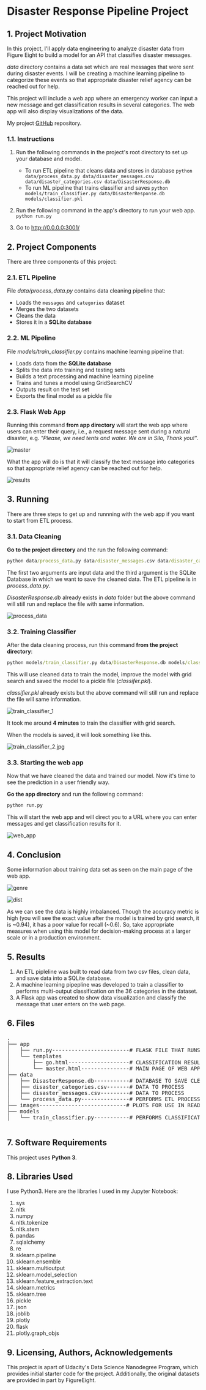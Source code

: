 # Disaster Response Pipeline Project


## 1. Project Motivation

In this project, I'll apply data engineering to analyze disaster data from Figure Eight to build a model for an API that classifies disaster messages.

_data_ directory contains a data set which are real messages that were sent during disaster events. I will be creating a machine learning pipeline to categorize these events so that appropriate disaster relief agency can be reached out for help.

This project will include a web app where an emergency worker can input a new message and get classification results in several categories. The web app will also display visualizations of the data.

My project <a href="https://github.com/ebulutbaltaci/Disaster_Response_Pipeline" target="_blank">GitHub</a> repository.


### 1.1. Instructions

1. Run the following commands in the project's root directory to set up your database and model.

    - To run ETL pipeline that cleans data and stores in database
        `python data/process_data.py data/disaster_messages.csv data/disaster_categories.csv data/DisasterResponse.db`
    - To run ML pipeline that trains classifier and saves
        `python models/train_classifier.py data/DisasterResponse.db models/classifier.pkl`

2. Run the following command in the app's directory to run your web app.
    `python run.py`

3. Go to http://0.0.0.0:3001/



## 2. Project Components

There are three components of this project:


### 2.1. ETL Pipeline

File _data/process_data.py_ contains data cleaning pipeline that:

- Loads the `messages` and `categories` dataset
- Merges the two datasets
- Cleans the data
- Stores it in a **SQLite database**


### 2.2. ML Pipeline

File _models/train_classifier.py_ contains machine learning pipeline that:

- Loads data from the **SQLite database**
- Splits the data into training and testing sets
- Builds a text processing and machine learning pipeline
- Trains and tunes a model using GridSearchCV
- Outputs result on the test set
- Exports the final model as a pickle file


### 2.3. Flask Web App


Running this command **from app directory** will start the web app where users can enter their query, i.e., a request message sent during a natural disaster, e.g. _"Please, we need tents and water. We are in Silo, Thank you!"_.



![master](images/1.jpg)

What the app will do is that it will classify the text message into categories so that appropriate relief agency can be reached out for help.



![results](images/2.jpg)



## 3. Running

There are three steps to get up and runnning with the web app if you want to start from ETL process.



### 3.1. Data Cleaning

**Go to the project directory** and the run the following command:

```bat
python data/process_data.py data/disaster_messages.csv data/disaster_categories.csv data/DisasterResponse.db
```

The first two arguments are input data and the third argument is the SQLite Database in which we want to save the cleaned data. The ETL pipeline is in _process_data.py_.

_DisasterResponse.db_ already exists in _data_ folder but the above command will still run and replace the file with same information. 



![process_data](images/4.jpg)



### 3.2. Training Classifier

After the data cleaning process, run this command **from the project directory**:

```bat
python models/train_classifier.py data/DisasterResponse.db models/classifier.pkl
```

This will use cleaned data to train the model, improve the model with grid search and saved the model to a pickle file (_classifer.pkl_).

_classifier.pkl_ already exists but the above command will still run and replace the file will same information.



![train_classifier_1](images/5.jpg)

It took me around **4 minutes** to train the classifier with grid search.

When the models is saved, it will look something like this.





![train_classifier_2.jpg](images/6.jpg)



### 3.3. Starting the web app

Now that we have cleaned the data and trained our model. Now it's time to see the prediction in a user friendly way.

**Go the app directory** and run the following command:



```bat
python run.py
```

This will start the web app and will direct you to a URL where you can enter messages and get classification results for it.



![web_app](images/7.jpg)



## 4. Conclusion

Some information about training data set as seen on the main page of the web app.



![genre](images/8.jpg)



![dist](images/9.jpg)

As we can see the data is highly imbalanced. Though the accuracy metric is high (you will see the exact value after the model is trained by grid search, it is ~0.94), it has a poor value for recall (~0.6). So, take appropriate measures when using this model for decision-making process at a larger scale or in a production environment.


## 5. Results

1. An ETL pipleline was built to read data from two csv files, clean data, and save data into a SQLite database.
2. A machine learning pipepline was developed to train a classifier to performs multi-output classification on the 36 categories in the dataset.
3. A Flask app was created to show data visualization and classify the message that user enters on the web page.


## 6. Files

<pre>
.
├── app
│   ├── run.py------------------------# FLASK FILE THAT RUNS APP
│   └── templates
│       ├── go.html-------------------# CLASSIFICATION RESULT PAGE OF WEB APP
│       └── master.html---------------# MAIN PAGE OF WEB APP
├── data
│   ├── DisasterResponse.db-----------# DATABASE TO SAVE CLEANED DATA TO
│   ├── disaster_categories.csv-------# DATA TO PROCESS
│   ├── disaster_messages.csv---------# DATA TO PROCESS
│   └── process_data.py---------------# PERFORMS ETL PROCESS
├── images---------------------------# PLOTS FOR USE IN README AND THE WEB APP
├── models
│   └── train_classifier.py-----------# PERFORMS CLASSIFICATION TASK

</pre>



## 7. Software Requirements

This project uses **Python 3**.

## 8. Libraries Used

I use Python3. Here are the libraries I used in my Jupyter Notebook:

1. sys
2. nltk
3. numpy
4. nltk.tokenize
5. nltk.stem
6. pandas
7. sqlalchemy
8. re
9. sklearn.pipeline
10. sklearn.ensemble
11. sklearn.multioutput
12. sklearn.model_selection
13. sklearn.feature_extraction.text
14. sklearn.metrics
15. sklearn.tree
16. pickle
17. json
18. joblib
19. plotly
20. flask
21. plotly.graph_objs



## 9. Licensing, Authors, Acknowledgements

This project is apart of Udacity's Data Science Nanodegree Program, which provides initial starter code for the project. Additionally, the original datasets are provided in part by FigureEight.
